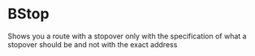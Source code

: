 # BStop
Shows you a route with a stopover only with the specification of what a stopover should be and not with the exact address
